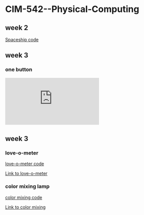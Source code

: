 # CIM-542--Physical-Computing

## week 2

[Spaceship code](https://github.com/ashleycosette/CIM-542--Physical-Computing/blob/master/Spaceship/Spaceship.ino)


## week 3

### one button

![](https://github.com/ashleycosette/CIM-542--Physical-Computing/blob/master/Week3hw.pdf)


## week 3

### love-o-meter

[love-o-meter code](https://github.com/ashleycosette/CIM-542--Physical-Computing/blob/master/Loveometer/Loveometer.ino)

<a href="https://youtu.be/19n_Ic9qczk"> Link to love-o-meter</a>


### color mixing lamp

[color mixing code](https://github.com/ashleycosette/CIM-542--Physical-Computing/blob/master/Colormixing/Colormixing/Colormixing.ino)

<a href="https://youtu.be/pTP186-Y4ck"> Link to color mixing</a>
